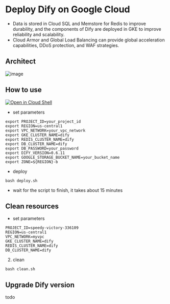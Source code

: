 # Deploy Dify on Google Cloud
- Data is stored in Cloud SQL and Memstore for Redis to improve durability, and the components of Dify are deployed in GKE to improve reliability and scalability.
- Cloud Armor and Global Load Balancing can provide global acceleration capabilities, DDoS protection, and WAF strategies.

## Architect
![image](https://github.com/hellof20/dify-deploy-gcp/assets/8756642/c7236783-c5f1-4669-9b46-613a573430e1)


## How to use
[![Open in Cloud Shell](https://gstatic.com/cloudssh/images/open-btn.svg)](https://shell.cloud.google.com/cloudshell/editor?cloudshell_git_repo=https://github.com/hellof20/dify-deploy-gcp.git)
- set parameters
```
export PROJECT_ID=your_project_id
export REGION=us-central1
export VPC_NETWORK=your_vpc_network
export GKE_CLUSTER_NAME=dify
export REDIS_CLUSTER_NAME=dify
export DB_CLUSTER_NAME=dify
export DB_PASSWORD=your_password
export DIFY_VERSION=0.6.11
export GOOGLE_STORAGE_BUCKET_NAME=your_bucket_name
export ZONE=${REGION}-b
```
- deploy
```
bash deploy.sh
```
- wait for the script to finish, it takes about 15 minutes

## Clean resources
- set parameters
```
PROJECT_ID=speedy-victory-336109
REGION=us-central1
VPC_NETWORK=myvpc
GKE_CLUSTER_NAME=dify
REDIS_CLUSTER_NAME=dify
DB_CLUSTER_NAME=dify
```
2. clean
```
bash clean.sh
```

## Upgrade Dify version
todo
